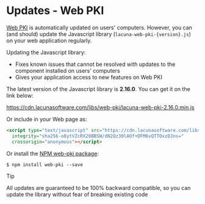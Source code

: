 ﻿# Updates - Web PKI

[Web PKI](index.md) is automatically updated on users' computers. However, you can (and should) update the Javascript library
(`lacuna-web-pki-{version}.js`) on your web application regularly.

Updating the Javascript library:

* Fixes known issues that cannot be resolved with updates to the component installed on users' computers
* Gives your application access to new features on Web PKI

The latest version of the Javascript library is **2.16.0**. You can get it on the link below:

https://cdn.lacunasoftware.com/libs/web-pki/lacuna-web-pki-2.16.0.min.js

Or include in your Web page as:
```html
<script type="text/javascript" src="https://cdn.lacunasoftware.com/libs/web-pki/lacuna-web-pki-2.16.0.min.js"
  integrity="sha256-o8ytVZcRX28BBSW/dN2Qz30lAOf+DFM6vQTTOxzDJns="
  crossorigin="anonymous"></script>
```

Or install the [NPM web-pki package](https://www.npmjs.com/package/web-pki):

```
$ npm install web-pki --save
```

> [!TIP]
> All updates are guaranteed to be 100% backward compatible, so you can update the library without fear of breaking existing code